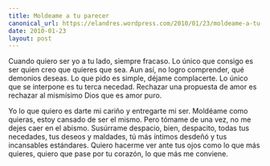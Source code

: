 ```yaml
---
title: Moldeame a tu parecer
canonical_url: https://elandres.wordpress.com/2010/01/23/moldeame-a-tu-parecer/
date: 2010-01-23
layout: post
---
```


Cuando quiero ser yo a tu lado, siempre fracaso. Lo único que consigo es ser quien creo que quieres que sea. Aun así, no logro comprender, qué demonios deseas. Lo que pido es simple, déjame complacerte. Lo único que se interpone es tu terca necedad. Rechazar una propuesta de amor es rechazar al mismísimo Dios que es amor puro.

<!--more-->

Yo lo que quiero es darte mi cariño y entregarte mi ser. Moldéame como quieras, estoy cansado de ser el mismo. Pero tómame de una vez, no me dejes caer en el abismo. Susúrrame despacio, bien, despacito, todas tus necedades, tus deseos y maldades, tú más íntimos desdeñó y tus incansables estándares. Quiero hacerme ver ante tus ojos como lo que más quieres, quiero que pase por tu corazón, lo que más me conviene.
